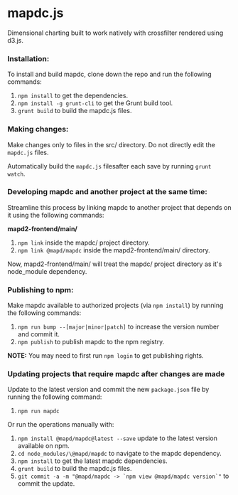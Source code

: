 mapdc.js
=====

Dimensional charting built to work natively with crossfilter rendered using d3.js.

### Installation:

To install and build mapdc, clone down the repo and run the following commands:

1. `npm install` to get the dependencies.
2. `npm install -g grunt-cli` to get the Grunt build tool.
3. `grunt build` to build the mapdc.js files.

### Making changes:

Make changes only to files in the src/ directory. Do not directly edit the `mapdc.js` files.

Automatically build the `mapdc.js` filesafter each save by running `grunt watch`.

### Developing mapdc and another project at the same time:

Streamline this process by linking mapdc to another project that depends on it using the following commands:

**mapd2-frontend/main/**

1. `npm link` inside the mapdc/ project directory.
2. `npm link @mapd/mapdc` inside the mapd2-frontend/main/ directory.

Now, mapd2-frontend/main/ will treat the mapdc/ project directory as it's node_module dependency.

### Publishing to npm:

Make mapdc available to authorized projects (via `npm install`) by running the following commands:

1. `npm run bump --[major|minor|patch]` to increase the version number and commit it.
2. `npm publish` to publish mapdc to the npm registry.

**NOTE:** You may need to first run `npm login` to get publishing rights.

### Updating projects that require mapdc after changes are made

Update to the latest version and commit the new `package.json` file by running the following command:

1. `npm run mapdc`

Or run the operations manually with:

1. `npm install @mapd/mapdc@latest --save` update to the latest version available on npm.
2. `cd node_modules/\@mapd/mapdc` to navigate to the mapdc dependency.
3. `npm install` to get the latest mapdc dependencies.
4. `grunt build` to build the mapdc.js files.
5. ``git commit -a -m "@mapd/mapdc -> `npm view @mapd/mapdc version`"`` to commit the update.


